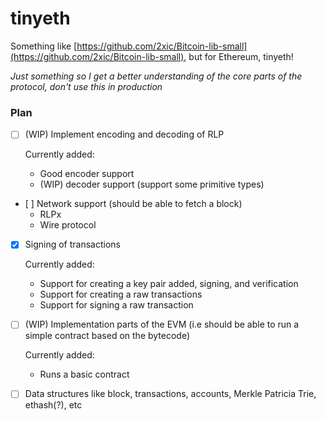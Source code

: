 # tinyeth

Something like [https://github.com/2xic/Bitcoin-lib-small](https://github.com/2xic/Bitcoin-lib-small), but for Ethereum, tinyeth!

_Just something so I get a better understanding of the core parts of the protocol, don't use this in production_

### Plan

- [ ] (WIP) Implement encoding and decoding of RLP

  Currently added:
    - Good encoder support
    - (WIP) decoder support (support some primitive types)


- [ ] Network support (should be able to fetch a block)
  - RLPx
  - Wire protocol

- [x] Signing of transactions

  Currently added:
    - Support for creating a key pair added, signing, and verification
    - Support for creating a raw transactions
    - Support for signing a raw transaction

- [ ] (WIP) Implementation parts of the EVM (i.e should be able to run a simple contract based on the bytecode)

  Currently added:
    - Runs a basic contract

- [ ] Data structures like block, transactions, accounts, Merkle Patricia Trie, ethash(?), etc
